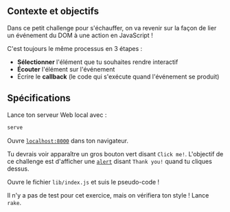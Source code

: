 ## Contexte et objectifs

Dans ce petit challenge pour s'échauffer, on va revenir sur la façon de lier un événement du DOM à une action en JavaScript !

C'est toujours le même processus en 3 étapes :

- **Sélectionner** l'élément que tu souhaites rendre interactif
- **Écouter** l'élément sur l'événement
- Écrire le **callback** (le code qui s'exécute quand l'événement se produit)

## Spécifications

Lance ton serveur Web local avec :

```bash
serve
```

Ouvre [`localhost:8000`](http://localhost:8000) dans ton navigateur.

Tu devrais voir apparaître un gros bouton vert disant `Click me!`. L'objectif de ce challenge est d'afficher une [`alert`](https://developer.mozilla.org/en-US/docs/Web/API/Window/alert) disant `Thank you!` quand tu cliques dessus.

Ouvre le fichier `lib/index.js` et suis le pseudo-code !

Il n'y a pas de test pour cet exercice, mais on vérifiera ton style ! Lance `rake`.
